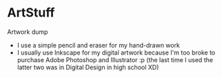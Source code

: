 # ArtStuff
Artwork dump
* I use a simple pencil and eraser for my hand-drawn work
* I usually use Inkscape for my digital artwork because I'm too broke to purchase Adobe Photoshop and Illustrator :p (the last time I used the latter two was in Digital Design in high school XD)
